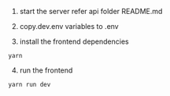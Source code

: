 1. start the server refer api folder README.md

2. copy.dev.env variables to .env

3. install the frontend dependencies

```
yarn
```

4. run the frontend

```
yarn run dev
```
